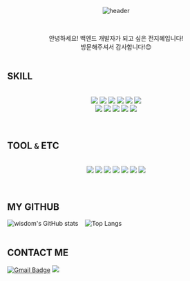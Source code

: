 <div align="center"> 
 
![header](https://capsule-render.vercel.app/api?type=cylinder&color=timeGradient&height=250&text=Hello!&desc=wisdom's&nbsp;GitHub&nbsp;👋&descSize=30&descAlignY=70&animation=fadeIn)


<br>

 안녕하세요! 백엔드 개발자가 되고 싶은 전지혜입니다!<br>
 방문해주셔서 감사합니다!😊
<br> 
<br>
</div>




## SKILL 
<br>
<div align="center">
<img src="https://img.shields.io/badge/html5-E34F26?style=for-the-badge&logo=html5&logoColor=white"> <img src="https://img.shields.io/badge/CSS3-1572B6?style=for-the-badge&logo=CSS3&logoColor=white"/> <img src="https://img.shields.io/badge/JavaScript-F7DF1E?style=for-the-badge&logo=JavaScript&logoColor=white"/> <img src="https://img.shields.io/badge/jQuery-0769AD?style=for-the-badge&logo=jQuery&logoColor=white"/> <img src="https://img.shields.io/badge/Thymeleaf-005F0F?style=for-the-badge&logo=Thymeleaf&logoColor=white"/> <img src="https://img.shields.io/badge/Ajax-1572B6?style=for-the-badge&logo=&logoColor=white"/><br> 
<img src="https://img.shields.io/badge/Java-007396?style=for-the-badge&logo=Java&logoColor=white"/> <img src="https://img.shields.io/badge/Spring-6DB33F?style=for-the-badge&logo=Spring&logoColor=white"> <img src="https://img.shields.io/badge/jsp-000?style=for-the-badge&logo=&logoColor=white"/> <img src="https://img.shields.io/badge/Oracle-F80000?style=for-the-badge&logo=Oracle&logoColor=white"/> <img src="https://img.shields.io/badge/mysql-4479A1?style=for-the-badge&logo=MySQL&logoColor=white"/>
 </div>
<br>
<br>

## TOOL `&` ETC
<br>
<div align="center">
<img src="https://img.shields.io/badge/IntelliJ IDEA-000000?style=for-the-badge&logo=IntelliJ IDEA&logoColor=white"/> <img src="https://img.shields.io/badge/Eclipse IDE-2C2255?style=for-the-badge&logo=Eclipse IDE&logoColor=white"/> <img src="https://img.shields.io/badge/Visual Studio-5C2D91?style=for-the-badge&logo=Visual Studio&logoColor=white"/> <img src="https://img.shields.io/badge/Visual Studio Code-007ACC?style=for-the-badge&logo=Visual Studio Code&logoColor=white"/> <img src="https://img.shields.io/badge/BootStrap-7952B3?style=for-the-badge&logo=Bootstrap&logoColor=white"/> <img src="https://img.shields.io/badge/Git-F05032?style=for-the-badge&logo=Git&logoColor=white"/> <img src="https://img.shields.io/badge/GitHub-181717?style=for-the-badge&logo=GitHub&logoColor=white"/>
 </div>
 <br>
 <br>
 


## MY GITHUB 
![wisdom's GitHub stats](https://github-readme-stats.vercel.app/api?username=wisdom5565&show_icons=true&theme=transparent) &nbsp;&nbsp;&nbsp;![Top Langs](https://github-readme-stats.vercel.app/api/top-langs/?username=wisdom5565&layout=compact&theme=transparent)
<br>
<br>
 
 
 ## CONTACT ME
 [![Gmail Badge](https://img.shields.io/badge/Gmail-d14836?style=flat-square&logo=Gmail&logoColor=white&link=mailto:jiniminous00@gmail.com)](mailto:jiniminous00@gmail.com)
 <a href="https://biblia00.tistory.com/"><img src="https://img.shields.io/badge/Tistory-000?style=flat-square&logo=Tistory&logoColor=white"/></a>
 


